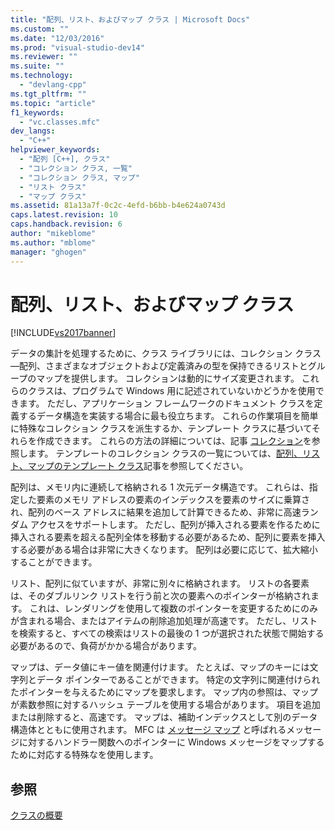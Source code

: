 ```yaml
---
title: "配列、リスト、およびマップ クラス | Microsoft Docs"
ms.custom: ""
ms.date: "12/03/2016"
ms.prod: "visual-studio-dev14"
ms.reviewer: ""
ms.suite: ""
ms.technology: 
  - "devlang-cpp"
ms.tgt_pltfrm: ""
ms.topic: "article"
f1_keywords: 
  - "vc.classes.mfc"
dev_langs: 
  - "C++"
helpviewer_keywords: 
  - "配列 [C++], クラス"
  - "コレクション クラス, 一覧"
  - "コレクション クラス, マップ"
  - "リスト クラス"
  - "マップ クラス"
ms.assetid: 81a13a7f-0c2c-4efd-b6bb-b4e624a0743d
caps.latest.revision: 10
caps.handback.revision: 6
author: "mikeblome"
ms.author: "mblome"
manager: "ghogen"
---
```

# 配列、リスト、およびマップ クラス
[!INCLUDE[vs2017banner](../assembler/inline/includes/vs2017banner.md)]

データの集計を処理するために、クラス ライブラリには、コレクション クラス—配列、さまざまなオブジェクトおよび定義済みの型を保持できるリストとグループのマップを提供します。  コレクションは動的にサイズ変更されます。  これらのクラスは、プログラムで Windows 用に記述されていないかどうかを使用できます。  ただし、アプリケーション フレームワークのドキュメント クラスを定義するデータ構造を実装する場合に最も役立ちます。  これらの作業項目を簡単に特殊なコレクション クラスを派生するか、テンプレート クラスに基づいてそれらを作成できます。  これらの方法の詳細については、記事 [コレクション](../mfc/collections.md)を参照します。  テンプレートのコレクション クラスの一覧については、[配列、リスト、マップのテンプレート クラス](../mfc/template-classes-for-arrays-lists-and-maps.md)記事を参照してください。  
  
 配列は、メモリ内に連続して格納される 1 次元データ構造です。  これらは、指定した要素のメモリ アドレスの要素のインデックスを要素のサイズに乗算され、配列のベース アドレスに結果を追加して計算できるため、非常に高速ランダム アクセスをサポートします。  ただし、配列が挿入される要素を作るために挿入される要素を超える配列全体を移動する必要があるため、配列に要素を挿入する必要がある場合は非常に大きくなります。  配列は必要に応じて、拡大縮小することができます。  
  
 リスト、配列に似ていますが、非常に別々に格納されます。  リストの各要素は、そのダブルリンク リストを行う前と次の要素へのポインターが格納されます。  これは、レンダリングを使用して複数のポインターを変更するためにのみが含まれる場合、またはアイテムの削除追加処理が高速です。  ただし、リストを検索すると、すべての検索はリストの最後の 1 つが選択された状態で開始する必要があるので、負荷がかかる場合があります。  
  
 マップは、データ値にキー値を関連付けます。  たとえば、マップのキーには文字列とデータ ポインターであることができます。  特定の文字列に関連付けられたポインターを与えるためにマップを要求します。  マップ内の参照は、マップが素数参照に対するハッシュ テーブルを使用する場合があります。  項目を追加または削除すると、高速です。  マップは、補助インデックスとして別のデータ構造体とともに使用されます。  MFC は [メッセージ マップ](../mfc/mapping-messages.md) と呼ばれるメッセージに対するハンドラー関数へのポインターに Windows メッセージをマップするために対応する特殊なを使用します。  
  
## 参照  
 [クラスの概要](../mfc/class-library-overview.md)